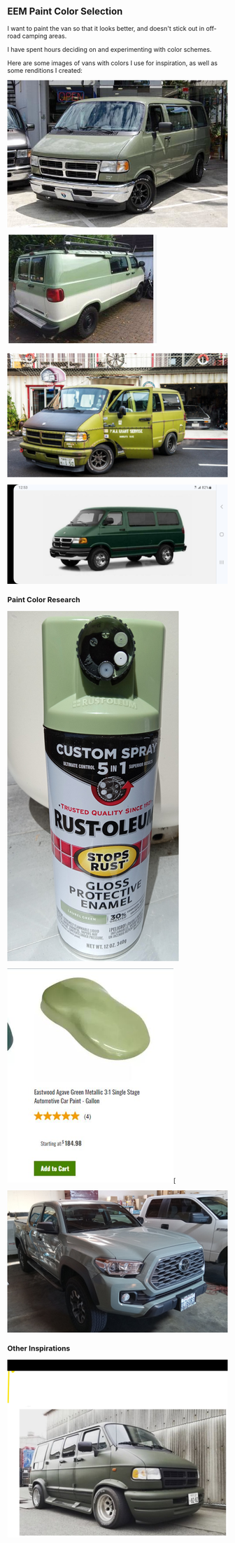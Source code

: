 ## EEM Paint Color Selection
I want to paint the van so that it looks better, and doesn't stick out in off-road camping areas. 

I have spent hours deciding on and experimenting with color schemes. 

Here are some images of vans with colors I use for inspiration, as well as some renditions I created:

![1999 Something Green Van](/images/1999_Dodge_Van_Something_Green_Facebook.jpg)

![Corvette green and white](/images/dodge_van_corvette_green+white.jpg)

![Cool green van lowered](/images/ram_van_green_lowered.jpg)

![Dark green van with chrome wheels](/images/Ramvan_2002_dk_green_Chrome.jpg)

### Paint Color Research

![Laurel green experiment - Rustoleum](/images/Laurel_Green_Rustoleum.png)

![A more expensive Eastwood Agave Green paint I might have to test](/images/eastwood_agave_green_singlestage.jpg)[

![Toyota Tacoma 2023 Era - I Think it is Lunar Rock Color](/images/toyota_2023_lunar_rock.jpg)

### Other Inspirations
![Flat black lowered Van with big wheels](/images/ram_van_big_wheels.jpg)
